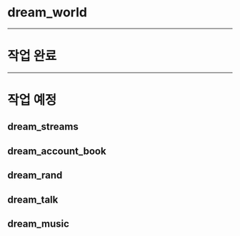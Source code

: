 # dream_world

---
# 작업 완료

---
# 작업 예정

## dream_streams

## dream_account_book

## dream_rand

## dream_talk

## dream_music
